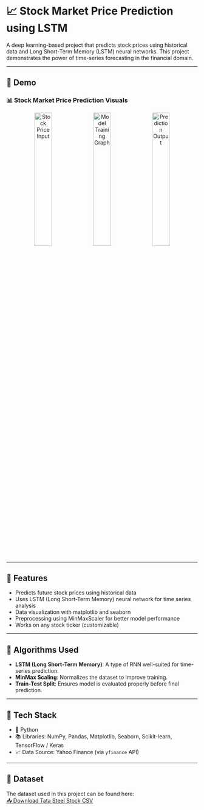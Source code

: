 # 📈 Stock Market Price Prediction using LSTM

A deep learning-based project that predicts stock prices using historical data and Long Short-Term Memory (LSTM) neural networks. This project demonstrates the power of time-series forecasting in the financial domain.

---

## 🚀 Demo

### 📊 Stock Market Price Prediction Visuals

<p align="center">
  <img src="https://github.com/yourusername/yourrepo/assets/screenshot1.png" alt="Stock Price Input" width="30%" />
  <img src="https://github.com/yourusername/yourrepo/assets/screenshot2.png" alt="Model Training Graph" width="30%" />
  <img src="https://github.com/yourusername/yourrepo/assets/screenshot3.png" alt="Prediction Output" width="30%" />
</p>

---

## 📌 Features

- Predicts future stock prices using historical data
- Uses LSTM (Long Short-Term Memory) neural network for time series analysis
- Data visualization with matplotlib and seaborn
- Preprocessing using MinMaxScaler for better model performance
- Works on any stock ticker (customizable)

---

## 🧠 Algorithms Used

- **LSTM (Long Short-Term Memory)**: A type of RNN well-suited for time-series prediction.
- **MinMax Scaling**: Normalizes the dataset to improve training.
- **Train-Test Split**: Ensures model is evaluated properly before final prediction.

---

## 🔧 Tech Stack

- 🐍 Python
- 📚 Libraries: NumPy, Pandas, Matplotlib, Seaborn, Scikit-learn, TensorFlow / Keras
- 📈 Data Source: Yahoo Finance (via `yfinance` API)

---

## 📁 Dataset

The dataset used in this project can be found here:  
[📥 Download Tata Steel Stock CSV](https://github.com/KumarGosala24/Stock-Market-Price-Prediction/blob/9d6b30bb9d1ff10ca9b1ccd5d7c3a63158b9336d/Reliance.csv)


